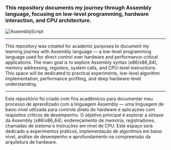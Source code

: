 ### This repository documents my journey through Assembly language, focusing on low-level programming, hardware interaction, and CPU architecture.

![AssemblyScript](https://img.shields.io/badge/assembly%20script-0d1117.svg?style=for-the-badge&logo=assemblyscript&logoColor=25fafe)

---

This repository was created for academic purposes to document my learning journey with Assembly language — a low-level programming language used for direct control over hardware and performance-critical applications. The main goal is to explore Assembly syntax (x86/x86_64), memory addressing, registers, system calls, and CPU-level instructions. This space will be dedicated to practical experiments, low-level algorithm implementation, performance profiling, and deep hardware-level understanding.

---

Este repositório foi criado com fins acadêmicos para documentar meu processo de aprendizado com a linguagem Assembly — uma linguagem de baixo nível utilizada para controle direto do hardware e aplicações com requisitos críticos de desempenho. O objetivo principal é explorar a sintaxe da Assembly (x86/x86_64), endereçamento de memória, registradores, chamadas de sistema e instruções em nível de CPU. Este espaço será dedicado a experimentos práticos, implementação de algoritmos em baixo nível, análise de desempenho e aprofundamento na compreensão da arquitetura de hardware.
